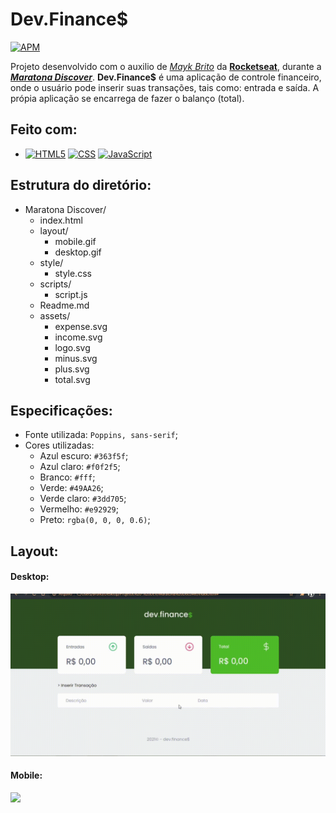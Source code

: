 

# Dev.Finance$

[![APM](https://camo.githubusercontent.com/2b5be4f21ba05bac285e81a1a1f11036ee50ca3bb9b2b7b00a3cd1cf0589b2fc/68747470733a2f2f696d672e736869656c64732e696f2f61706d2f6c2f76696d2d6d6f64653f636f6c6f723d626c7565)](https://camo.githubusercontent.com/2b5be4f21ba05bac285e81a1a1f11036ee50ca3bb9b2b7b00a3cd1cf0589b2fc/68747470733a2f2f696d672e736869656c64732e696f2f61706d2f6c2f76696d2d6d6f64653f636f6c6f723d626c7565)

Projeto desenvolvido com o auxilio de [*Mayk Brito*](https://github.com/maykbrito) da  [**Rocketseat**](https://rocketseat.com.br/), durante a  [***Maratona Discover***](https://www.youtube.com/watch?v=NlDr6JX3VvA&ab_channel=MaykBrito). **Dev.Finance$** é uma aplicação de controle financeiro, onde o usuário pode inserir suas transações, tais como: entrada e saída. A própia aplicação se encarrega de fazer o balanço (total). 

## Feito com:

- [![HTML5](https://camo.githubusercontent.com/3fd58db04ae96181db91ff9cee08bca4ca6db9db8dd38f2063f26781eaeb67e4/68747470733a2f2f696d672e736869656c64732e696f2f62616467652f2d48544d4c352d3030303030303f7374796c653d666c6174266c6f676f3d68746d6c35)](https://camo.githubusercontent.com/3fd58db04ae96181db91ff9cee08bca4ca6db9db8dd38f2063f26781eaeb67e4/68747470733a2f2f696d672e736869656c64732e696f2f62616467652f2d48544d4c352d3030303030303f7374796c653d666c6174266c6f676f3d68746d6c35) [![CSS](https://camo.githubusercontent.com/d738d76484d50c8345c2d01e39364b707285bc7936140858e7909dfe6424efb2/68747470733a2f2f696d672e736869656c64732e696f2f62616467652f2d4353532d3035313232413f7374796c653d666c6174266c6f676f3d43535333266c6f676f436f6c6f723d313537324236)](https://camo.githubusercontent.com/d738d76484d50c8345c2d01e39364b707285bc7936140858e7909dfe6424efb2/68747470733a2f2f696d672e736869656c64732e696f2f62616467652f2d4353532d3035313232413f7374796c653d666c6174266c6f676f3d43535333266c6f676f436f6c6f723d313537324236) [![JavaScript](https://camo.githubusercontent.com/ddbeaac0298ab7864fff9ed11ff78cc48623e4ff75b6ba770ceeb80fb2aa9685/68747470733a2f2f696d672e736869656c64732e696f2f62616467652f2d4a6176615363726970742d3030303030303f7374796c653d666c6174266c6f676f3d6a617661736372697074)](https://camo.githubusercontent.com/ddbeaac0298ab7864fff9ed11ff78cc48623e4ff75b6ba770ceeb80fb2aa9685/68747470733a2f2f696d672e736869656c64732e696f2f62616467652f2d4a6176615363726970742d3030303030303f7374796c653d666c6174266c6f676f3d6a617661736372697074)

  

## Estrutura do diretório:

- Maratona Discover/
  - index.html
  - layout/
    - mobile.gif
    - desktop.gif
  - style/
    - style.css
  - scripts/
    - script.js
  - Readme.md
  - assets/
    - expense.svg
    - income.svg
    - logo.svg
    - minus.svg
    - plus.svg
    - total.svg

## Especificações:

- Fonte utilizada: `Poppins, sans-serif`;
- Cores utilizadas:
  - Azul escuro: `#363f5f`;
  - Azul claro: `#f0f2f5`;
  - Branco: `#fff`;
  - Verde: `#49AA26`;
  - Verde claro: `#3dd705`;
  - Vermelho: `#e92929`;
  - Preto: `rgba(0, 0, 0, 0.6)`;

## Layout:

#### Desktop:

![](https://github.com/Bruno-Luna/dev-finances/blob/master/layout/desktop.gif)

#### Mobile: 

![](https://github.com/Bruno-Luna/dev-finances/blob/master/layout/mobile.gif)

